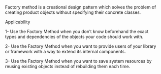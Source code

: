 Factory method is a creational design pattern which solves the problem of creating product objects without specifying their concrete classes.

Applicability

1-  Use the Factory Method when you don’t know beforehand the exact types and dependencies of the objects your code should work with.

2-  Use the Factory Method when you want to provide users of your library or framework with a way to extend its internal components.

3-  Use the Factory Method when you want to save system resources by reusing existing objects instead of rebuilding them each time.

